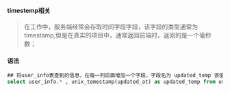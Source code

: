 #### timestemp相关

> 在工作中，服务端经常会存取时间字段字段，该字段的类型通常为timestamp,但是在真实的项目中，通常返回前端时，返回的是一个毫秒数；

#### 语法

```sql
## 将user_info表查到的信息，在每一列后面增加一个字段，字段名为 updated_temp 该值为 updated_at的时间戳毫秒数模式； 该值等于 javascript中 new Data(updated_temp).getTime(); 
select user_info.* , unix_temestamp(updated_at) as updated_temp from user_info;
```



